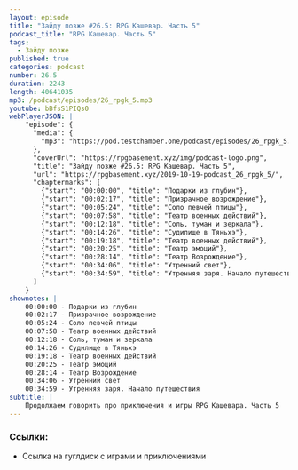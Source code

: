 ```yaml
---
layout: episode
title: "Зайду позже #26.5: RPG Кашевар. Часть 5"
podcast_title: "RPG Кашевар. Часть 5"
tags:
  - Зайду позже
published: true
categories: podcast
number: 26.5
duration: 2243
length: 40641035
mp3: /podcast/episodes/26_rpgk_5.mp3
youtube: bBfsS1PIQs0
webPlayerJSON: |
    "episode": {
      "media": {
        "mp3": "https://pod.testchamber.one/podcast/episodes/26_rpgk_5.mp3"
      },
      "coverUrl": "https://rpgbasement.xyz/img/podcast-logo.png",
      "title": "Зайду позже #26.5: RPG Кашевар. Часть 5",
      "url": "https://rpgbasement.xyz/2019-10-19-podcast_26_rpgk_5/",
      "chaptermarks": [
        {"start": "00:00:00", "title": "Подарки из глубин"},
        {"start": "00:02:17", "title": "Призрачное возрождение"},
        {"start": "00:05:24", "title": "Соло певчей птицы"},
        {"start": "00:07:58", "title": "Театр военных действий"},
        {"start": "00:12:18", "title": "Соль, туман и зеркала"},
        {"start": "00:14:26", "title": "Судилище в Тяньхэ"},
        {"start": "00:19:18", "title": "Театр военных действий"},
        {"start": "00:20:25", "title": "Театр эмоций"},
        {"start": "00:28:14", "title": "Театр Возрождение"},
        {"start": "00:34:06", "title": "Утренний свет"},
        {"start": "00:34:59", "title": "Утренняя заря. Начало путешествия"}
      ]
    }
shownotes: |
    00:00:00 - Подарки из глубин  
    00:02:17 - Призрачное возрождение  
    00:05:24 - Соло певчей птицы  
    00:07:58 - Театр военных действий  
    00:12:18 - Соль, туман и зеркала  
    00:14:26 - Судилище в Тяньхэ  
    00:19:18 - Театр военных действий  
    00:20:25 - Театр эмоций  
    00:28:14 - Театр Возрождение  
    00:34:06 - Утренний свет  
    00:34:59 - Утренняя заря. Начало путешествия  
subtitle: |
    Продолжаем говорить про приключения и игры RPG Кашевара. Часть 5
---
```


### Ссылки:  
- Ссылка на гуглдиск с играми и приключениями
